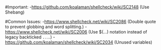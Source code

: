#Important:
-https://github.com/koalaman/shellcheck/wiki/SC2148 (Use Shebang)

#Common Issues:
-https://www.shellcheck.net/wiki/SC2086  (Double quote to prevent globbing and word splitting.)
-https://www.shellcheck.net/wiki/SC2006  (Use $(...) notation instead of legacy backticked `...`.)
-https://github.com/koalaman/shellcheck/wiki/SC2034 (Unused variables)

